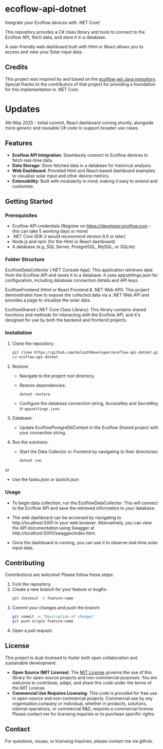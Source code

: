 # ecoflow-api-dotnet

Integrate your Ecoflow devices with .NET Core! 

This repository provides a C# class library and tools to connect to the Ecoflow API, fetch data, and store it in a database. 

A user-friendly web dashboard built with Html or React allows you to access and view your Solar input data.

## Credits

This project was inspired by and based on the [ecoflow-api Java repository](https://github.com/tess1o/ecoflow-api). Special thanks to the contributors of that project for providing a foundation for this implementation in .NET Core.

# Updates
4th May 2025 - Initial commit, React dashboard coming shortly, alongside more generic and reusable C# code to support broader use cases.

## Features

- **Ecoflow API Integration**: Seamlessly connect to Ecoflow devices to fetch real-time data.
- **Data Storage**: Store fetched data in a database for historical analysis.
- **Web Dashboard**: Provided Html and React-based dashboard examples to visualise solar input and other device metrics.
- **Extensibility**: Built with modularity in mind, making it easy to extend and customise.

## Getting Started

### Prerequisites

- Ecoflow API credentials (Register on https://developer.ecoflow.com - this can take 5 working days or more)
- .NET Core SDK (i would recommend version 8.0 or later)
- Node.js and npm (for the Html or React dashboard)
- A database (e.g.,SQL Server, PostgreSQL, MySQL, or SQLite)

### Folder Structure
EcoflowDataCollector (.NET Console App): 
This application retrieves data from the Ecoflow API and saves it to a database. It uses appsettings.json for configuration, including database connection details and API keys.

EcoflowFrontend (Html or React Frontend & .NET Web API): 
This project demonstrates how to expose the collected data via a .NET Web API and provides a page to visualise the solar data.

EcoflowShared (.NET Core Class Library): 
This library contains shared functions and methods for interacting with the Ecoflow API, and it's designed for use by both the backend and frontend projects.

### Installation

1. Clone the repository:
   ```bash
   git clone https://github.com/GoliathDeveloper/ecoflow-api-dotnet.git
   cd ecoflow-api-dotnet
   ```

2. Restore:
   - Navigate to the project root directory.
   - Restore dependencies:
     ```bash
     dotnet restore
     ```

   - Configure the database connection string, AccessKey and SecretKey in `appsettings.json`.

3. Database:
   - Update EcoflowPostgreDbContext in the Ecoflow Shared project with your connection string.

4. Run the solutions:
   - Start the Data Collector or Frontend by navigating to their directories:
     ```bash
     dotnet run
     ```
or 
   - Use the tasks.json or launch.json 

### Usage

- To begin data collection, run the EcoflowDataCollector. This will connect to the Ecoflow API and save the retrieved information to your database.

- The web dashboard can be accessed by navigating to http://localhost:5001 in your web browser. Alternatively, you can view the API documentation using Swagger at http://localhost:5001/swagger/index.html.

- Once the dashboard is running, you can use it to observe real-time solar input data.

## Contributing

Contributions are welcome! Please follow these steps:

1. Fork the repository.
2. Create a new branch for your feature or bugfix:
   ```bash
   git checkout -b feature-name
   ```
3. Commit your changes and push the branch:
   ```bash
   git commit -m "Description of changes"
   git push origin feature-name
   ```
4. Open a pull request.

## License

This project is dual-licensed to foster both open collaboration and sustainable development:

- **Open Source (MIT License)**: The [MIT License](LICENSE) governs the use of this library for open-source projects and non-commercial purposes. You are welcome to contribute, adapt, and share this code under the terms of the MIT License.
- **Commercial Use Requires Licensing**: This code is provided for free use in open-source and non-commercial projects. Commercial use by any organisation,company or individual, whether in products, solutions, internal operations, or commercial R&D, requires a commercial license. Please contact me for licensing inquiries or to purchase specific rights.

## Contact

For questions, issues, or licensing inquiries, please contact me via github.

